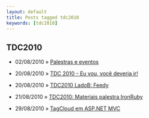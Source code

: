 ```yaml
---
layout: default
title: Posts tagged tdc2010
keywords: [tdc2010]
---
```

<h2 class="category">TDC2010</h2>
<ul class="posts">
<li>
<p>
<span class="date">02/08/2010</span> &raquo; 
<a href="/blog/palestras-e-eventos">Palestras e eventos</a>
</p>
</li> 
<li>
<p>
<span class="date">20/08/2010</span> &raquo; 
<a href="/blog/tdc-2010-eu-vou-voce-deveria-ir">TDC 2010 - Eu vou, você deveria ir!</a>
</p>
</li> 
<li>
<p>
<span class="date">20/08/2010</span> &raquo; 
<a href="/blog/tdc2010-ladob-feedy">TDC2010 LadoB: Feedy</a>
</p>
</li> 
<li>
<p>
<span class="date">21/08/2010</span> &raquo; 
<a href="/blog/tdc2010-materiais-palestra-ironruby">TDC2010: Materiais palestra IronRuby </a>
</p>
</li> 
<li>
<p>
<span class="date">29/08/2010</span> &raquo; 
<a href="/blog/tagcloud-em-asp-net-mvc">TagCloud em ASP.NET MVC </a>
</p>
</li> 
</ul>

